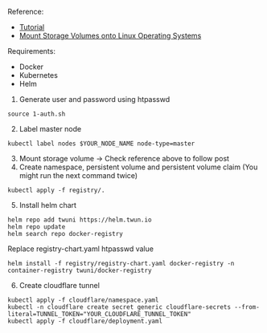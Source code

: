 Reference:
- [Tutorial](https://blog.zachinachshon.com/docker-registry/)
- [Mount Storage Volumes onto Linux Operating Systems](http://blog.zachinachshon.com/storage-volume/)

Requirements:
- Docker
- Kubernetes
- Helm

1. Generate user and password using htpasswd

```commandline
source 1-auth.sh
```
2. Label master node
```commandline
kubectl label nodes $YOUR_NODE_NAME node-type=master
```
3. Mount storage volume -> Check reference above to follow post
4. Create namespace, persistent volume and persistent volume claim (You might run the next command twice)
```commandline
kubectl apply -f registry/.
```
5. Install helm chart
```commandline
helm repo add twuni https://helm.twun.io
helm repo update
helm search repo docker-registry
```
Replace registry-chart.yaml htpasswd value
```commandline
helm install -f registry/registry-chart.yaml docker-registry -n container-registry twuni/docker-registry
```

6. Create cloudflare tunnel
```commandline
kubectl apply -f cloudflare/namespace.yaml
kubectl -n cloudflare create secret generic cloudflare-secrets --from-literal=TUNNEL_TOKEN="YOUR_CLOUDFLARE_TUNNEL_TOKEN"
kubectl apply -f cloudflare/deployment.yaml
```